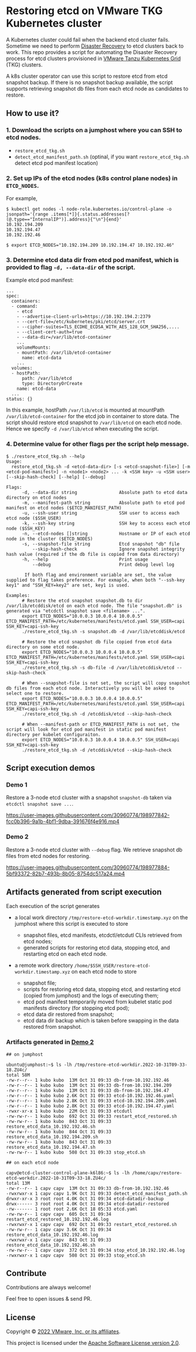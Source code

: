 # Restoring etcd on VMware TKG Kubernetes cluster

A Kubernetes cluster could fail when the backend etcd cluster fails. Sometime we need to perform [Disaster Recovery](https://etcd.io/docs/v3.5/op-guide/recovery/) to etcd clusters back to work. This repo provides a script for automating the Disaster Recovery process for etcd clusters provisioned in [VMware Tanzu Kubernetes Grid](https://docs.vmware.com/en/VMware-Tanzu-Kubernetes-Grid/index.html) (TKG) clusters.

A k8s cluster operator can use this script to restore etcd from etcd snapshot backup. If there is no snapshot backup available, the script supports retrieving snapshot db files from each etcd node as candidates to restore.


## How to use it? 

### 1. Download the scripts on a jumphost where you can SSH to etcd nodes.
- `restore_etcd_tkg.sh`
- `detect_etcd_manifest_path.sh` (optinal, if you want `restore_etcd_tkg.sh` detect etcd pod manifest location)

### 2. Set up IPs of the etcd nodes (k8s control plane nodes) in `ETCD_NODES`.

For example,
```
$ kubectl get nodes -l node-role.kubernetes.io/control-plane -o jsonpath='{range .items[*]}{.status.addresses[?(@.type=="InternalIP")].address}{"\n"}{end}'
10.192.194.209
10.192.194.47
10.192.192.46

$ export ETCD_NODES="10.192.194.209 10.192.194.47 10.192.192.46"
```

### 3. Determine etcd data dir from etcd pod manifest, which is provided to flag `-d, --data-dir` of the script.

Example etcd pod manifest:
```
...
spec:
  containers:
  - command:
    - etcd
    - --advertise-client-urls=https://10.192.194.2:2379
    - --cert-file=/etc/kubernetes/pki/etcd/server.crt
    - --cipher-suites=TLS_ECDHE_ECDSA_WITH_AES_128_GCM_SHA256,....
    - --client-cert-auth=true
    - --data-dir=/var/lib/etcd-container
    ...
    volumeMounts:
    - mountPath: /var/lib/etcd-container
      name: etcd-data
    ...
  volumes:
  - hostPath:
      path: /var/lib/etcd
      type: DirectoryOrCreate
    name: etcd-data
  ...
status: {}
```
In this example, hostPath `/var/lib/etcd` is mounted at mountPath `/var/lib/etcd-container` for the etcd job in container to store data. The script should restore etcd snapshot to `/var/lib/etcd` on each etcd node. Hence we specify `-d /var/lib/etcd` when executing the script.

### 4. Determine value for other flags per the script help message.

```
$ ./restore_etcd_tkg.sh --help
Usage:
  restore_etcd_tkg.sh -d <etcd-data-dir> [-s <etcd-snapshot-file>] [-m <etcd-pod-manifest>] -n <node1> <node2> ... -k <SSH key> -u <SSH user> [--skip-hash-check] [--help] [--debug]

Flags:
      -d, --data-dir string                Absolute path to etcd data directory on etcd nodes
      -m, --manifest-path string           Absolute path to etcd pod manifest on etcd nodes ($ETCD_MANIFEST_PATH)
      -u, --ssh-user string                SSH user to access each etcd node ($SSH_USER)
      -k, --ssh-key string                 SSH key to access each etcd node ($SSH_KEY)
      -n, --etcd-nodes []string            Hostname or IP of each etcd node in the cluster ($ETCD_NODES)
      -s, --snapshot-file string           Etcd snapshot "db" file
          --skip-hash-check                Ignore snapshot integrity hash value (required if the db file is copied from data directory)
      -h, --help                           Print usage
          --debug                          Print debug level log

       If both flag and environment variable are set, the value supplied to flag takes preference. For exmaple, when both "--ssh-key key1" and "SSH_KEY=key2" are set, key1 is used.

Examples:
      # Restore the etcd snapshot snapshot.db to dir /var/lib/etcddisk/etcd on each etcd node. The file "snapshot.db" is generated via "etcdctl snapshot save <filename> ...".
      export ETCD_NODES="10.0.0.3 10.0.0.4 10.0.0.5" ETCD_MANIFEST_PATH=/etc/kubernetes/manifests/etcd.yaml SSH_USER=capi SSH_KEY=capi-ssh-key
      ./restore_etcd_tkg.sh -s snapshot.db -d /var/lib/etcddisk/etcd

      # Restore the etcd snapshot db file copied from etcd data directory on some etcd node.
      export ETCD_NODES="10.0.0.3 10.0.0.4 10.0.0.5" ETCD_MANIFEST_PATH=/etc/kubernetes/manifests/etcd.yaml SSH_USER=capi SSH_KEY=capi-ssh-key
      ./restore_etcd_tkg.sh -s db-file -d /var/lib/etcddisk/etcd --skip-hash-check

      # When --snapshot-file is not set, the script will copy snapshot db files from each etcd node. Interactively you will be asked to select one to restore.
      export ETCD_NODES="10.0.0.3 10.0.0.4 10.0.0.5" ETCD_MANIFEST_PATH=/etc/kubernetes/manifests/etcd.yaml SSH_USER=capi SSH_KEY=capi-ssh-key
      ./restore_etcd_tkg.sh -d /etcddisk/etcd --skip-hash-check

      # When --manifest-path or ETCD_MANIFEST_PATH is not set, the script will look for etcd pod manifest in static pod manifest directory per kubelet configuraiton.
      export ETCD_NODES="10.0.0.3 10.0.0.4 10.0.0.5" SSH_USER=capi SSH_KEY=capi-ssh-key
      ./restore_etcd_tkg.sh -d /etcddisk/etcd --skip-hash-check 
```

## Script execution demos

### Demo 1

Restore a 3-node etcd cluster with a snapshot `snapshot-db` taken via `etcdctl snapshot save ...`.

https://user-images.githubusercontent.com/30960774/198977842-fcc0b396-9a1b-4bf1-9dba-391676f4e916.mp4

### Demo 2

Restore a 3-node etcd cluster with `--debug` flag. We retrieve snapshot db files from etcd nodes for restoring.

https://user-images.githubusercontent.com/30960774/198977884-5bf93372-82b7-493b-8b05-8754dc517a24.mp4


## Artifacts generated from script execution

Each execution of the script generates

- a local work directory `/tmp/restore-etcd-workdir.timestamp.xyz` on the jumphost where this script is executed to store
  - snapshot files, etcd manifests, etcdctl/etcdutl CLIs retrieved from etcd nodes;
  - generated scripts for restoring etcd data, stopping etcd, and restarting etcd on each etcd node.

- a remote work directory `/home/$SSH_USER/restore-etcd-workdir.timestamp.xyz` on each etcd node to store
  - snapshot file;
  - scripts for restoring etcd data, stopping etcd, and restarting etcd (copied from jumphost) and the logs of executing them;
  - etcd pod manifest temporarily moved from kubelet static pod manifests directory (for stopping etcd pod);
  - etcd data dir restored from snapshot;
  - etcd data dir backup which is taken before swapping in the data restored from snapshot.

### Artifacts generated in [Demo 2](https://github.com/chenweienn/restoring-etcd/edit/main/README.md#demo-2)

```
## on jumphost

ubuntu@jumphost:~$ ls -lh /tmp/restore-etcd-workdir.2022-10-31T09-33-18.ZU4c/
total 58M
-rw-r--r-- 1 kubo kubo  13M Oct 31 09:33 db-from-10.192.192.46
-rw-r--r-- 1 kubo kubo  13M Oct 31 09:33 db-from-10.192.194.209
-rw-r--r-- 1 kubo kubo  13M Oct 31 09:33 db-from-10.192.194.47
-rw-r--r-- 1 kubo kubo 2.6K Oct 31 09:33 etcd-10.192.192.46.yaml
-rw-r--r-- 1 kubo kubo 2.8K Oct 31 09:33 etcd-10.192.194.209.yaml
-rw-r--r-- 1 kubo kubo 2.8K Oct 31 09:33 etcd-10.192.194.47.yaml
-rwxr-xr-x 1 kubo kubo  22M Oct 31 09:33 etcdutl
-rw-rw-r-- 1 kubo kubo  692 Oct 31 09:33 restart_etcd_restored.sh
-rw-rw-r-- 1 kubo kubo  843 Oct 31 09:33 restore_etcd_data_10.192.192.46.sh
-rw-rw-r-- 1 kubo kubo  844 Oct 31 09:33 restore_etcd_data_10.192.194.209.sh
-rw-rw-r-- 1 kubo kubo  843 Oct 31 09:33 restore_etcd_data_10.192.194.47.sh
-rw-rw-r-- 1 kubo kubo  508 Oct 31 09:33 stop_etcd.sh

## on each etcd node

capv@etcd-cluster-control-plane-k6l86:~$ ls -lh /home/capv/restore-etcd-workdir.2022-10-31T09-33-18.ZU4c/
total 13M
-rw-r--r-- 1 capv capv  13M Oct 31 09:33 db-from-10.192.192.46
-rwxrwxr-x 1 capv capv 1.9K Oct 31 09:33 detect_etcd_manifest_path.sh
drwxr-xr-x 3 root root 4.0K Oct 31 09:34 etcd-datadir-backup
drwx------ 3 root root 4.0K Oct 31 09:34 etcd-datadir-restored
-rw------- 1 root root 2.6K Oct 18 05:33 etcd.yaml
-rw-rw-r-- 1 capv capv  605 Oct 31 09:34 restart_etcd_restored_10.192.192.46.log
-rwxrwxr-x 1 capv capv  692 Oct 31 09:33 restart_etcd_restored.sh
-rw-rw-r-- 1 capv capv 3.6K Oct 31 09:34 restore_etcd_data_10.192.192.46.log
-rwxrwxr-x 1 capv capv  843 Oct 31 09:33 restore_etcd_data_10.192.192.46.sh
-rw-rw-r-- 1 capv capv  372 Oct 31 09:34 stop_etcd_10.192.192.46.log
-rwxrwxr-x 1 capv capv  508 Oct 31 09:33 stop_etcd.sh
```

## Contribute

Contributions are always welcome!

Feel free to open issues & send PR.

## License

Copyright © [2022 VMware, Inc. or its affiliates](https://vmware.com/).

This project is licensed under the [Apache Software License version 2.0](https://www.apache.org/licenses/LICENSE-2.0).
